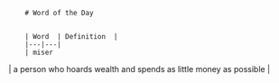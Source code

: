 
        # Word of the Day


        | Word  | Definition  |
        |---|---|
        | miser
 | a person who hoards wealth and spends as little money as possible  |
        